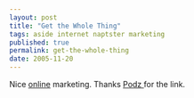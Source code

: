 ```yaml
---
layout: post
title: "Get the Whole Thing"
tags: aside internet naptster marketing
published: true
permalink: get-the-whole-thing
date: 2005-11-20
---
```


Nice <a href="http://www.getthewholething.co.uk/">online</a> marketing.  Thanks <a href="http://www.tamba2.org.uk/">Podz </a>for the link.
